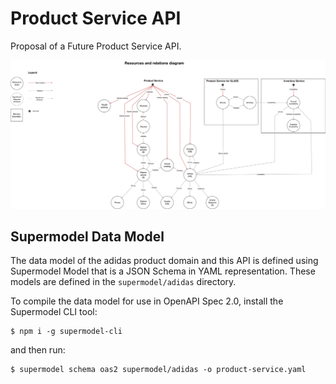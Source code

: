 # Product Service API
Proposal of a Future Product Service API.

![diagram](state-diagram.jpg)

## Supermodel Data Model
The data model of the adidas product domain and this API is defined using
Supermodel Model that is a JSON Schema in YAML representation. These models are
defined in the `supermodel/adidas` directory.

To compile the data model for use in OpenAPI Spec 2.0, install the Supermodel
CLI tool:

```
$ npm i -g supermodel-cli
```

and then run:

```
$ supermodel schema oas2 supermodel/adidas -o product-service.yaml
```
